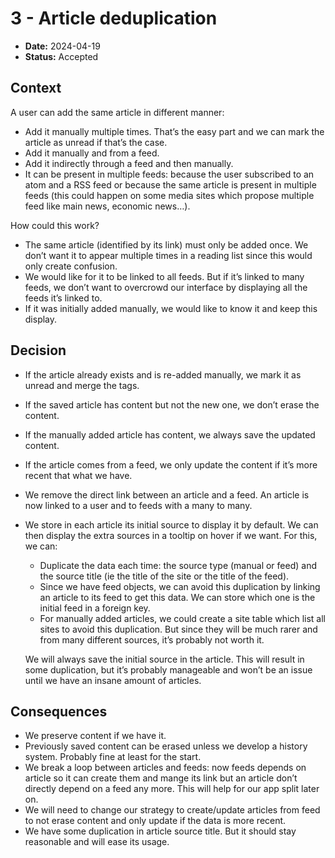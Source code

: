 <!--
SPDX-FileCopyrightText: 2023-2025 Legadilo contributors

SPDX-License-Identifier: CC-BY-SA-4.0
-->

# 3 - Article deduplication

* **Date:** 2024-04-19
* **Status:** Accepted


## Context

A user can add the same article in different manner:
* Add it manually multiple times. That’s the easy part and we can mark the article as unread if that’s the case.
* Add it manually and from a feed.
* Add it indirectly through a feed and then manually.
* It can be present in multiple feeds: because the user subscribed to an atom and a RSS feed or because the same article is present in multiple feeds (this could happen on some media sites which propose multiple feed like main news, economic news…).

How could this work?
* The same article (identified by its link) must only be added once. We don’t want it to appear multiple times in a reading list since this would only create confusion.
* We would like for it to be linked to all feeds. But if it’s linked to many feeds, we don’t want to overcrowd our interface by displaying all the feeds it’s linked to.
* If it was initially added manually, we would like to know it and keep this display.


## Decision

* If the article already exists and is re-added manually, we mark it as unread and merge the tags.
* If the saved article has content but not the new one, we don’t erase the content.
* If the manually added article has content, we always save the updated content.
* If the article comes from a feed, we only update the content if it’s more recent that what we have.
* We remove the direct link between an article and a feed. An article is now linked to a user and to feeds with a many to many.
* We store in each article its initial source to display it by default. We can then display the extra sources in a tooltip on hover if we want. For this, we can:
  * Duplicate the data each time: the source type (manual or feed) and the source title (ie the title of the site or the title of the feed).
  * Since we have feed objects, we can avoid this duplication by linking an article to its feed to get this data. We can store which one is the initial feed in a foreign key.
  * For manually added articles, we could create a site table which list all sites to avoid this duplication. But since they will be much rarer and from many different sources, it’s probably not worth it.
  
  We will always save the initial source in the article. This will result in some duplication, but it’s probably manageable and won’t be an issue until we have an insane amount of articles.


## Consequences

* We preserve content if we have it.
* Previously saved content can be erased unless we develop a history system. Probably fine at least for the start.
* We break a loop between articles and feeds: now feeds depends on article so it can create them and mange its link but an article don’t directly depend on a feed any more. This will help for our app split later on.
* We will need to change our strategy to create/update articles from feed to not erase content and only update if the data is more recent.
* We have some duplication in article source title. But it should stay reasonable and will ease its usage.
